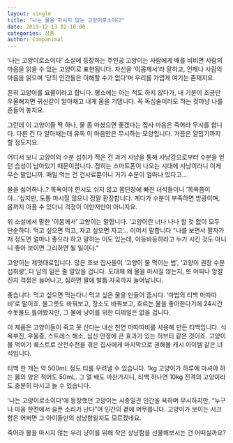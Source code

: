 ```yaml
---
layout: single
title: "나는 물을 마시지 않는 고양이로소이다"
date: 2019-12-13 02:10:00
categories: 상품
author: Companimal
---
```


‘나는 고양이로소이다’ 소설에 등장하는 주인공 고양이는 사람에게 배를 비비면 사람의 마음을 읽을 수 있는 고양이로 표현됩니다. 자신을 ‘이몸께서’라 말하고, 언제나 사람의 마음을 읽으며 ‘당최 인간들은 이해할 수가 없다’며 우리를 가엽게 여기는 존재지요.

흔히 고양이를 요물이라고 합니다. 평소에는 아는 척도 하지 않다가, 내 기분이 조금만 우울해지면 귀신같이 알아채고 내게 몸을 기댑니다. 꼭 독심술이라도 하는 것마냥 나를 흔들어 놓지요.

그런데 이 고양이들 딱 하나, 물 좀 마셨으면 좋겠다는 집사 마음은 죽어라 무시를 합니다. 다른 건 다 알아채는데 유독 이 마음만은 무시하는 모양입니다. 가끔은 얄밉기까지 할 정도지요.

어디서 보니 고양이의 수분 섭취가 적은 건 과거 사냥을 통해 사냥감으로부터 수분을 얻던 습성이 남아있기 때문이랍니다. 접히는 스마트폰이 나오는 시대에 사냥이라니 이게 무슨 말입니까. 매일 먹는 건 건사료뿐이니 거기 수분이 얼마나 있다고…

물을 싫어하나..? 목욕이야 한시도 쉬지 않고 몸단장에 빠진 녀석들이니 ‘목욕쯤이야…’싶지만, 도통 마시질 않으니 정말 환장합니다. 게다가 수분이 부족하면 방광이며, 몸까지 아플 수 있다니 걱정이 이만저만이 아니지요.

위 소설에서 말한 ‘이몸께서’ 고양이는 말합니다. ‘고양이란 너나 나나 할 것 없이 모두 단순하다. 먹고 싶으면 먹고, 자고 싶으면 자고’… 이어서 말합니다 "나를 보면서 팔자가 저 정도면 얼마나 좋으랴 하고 말하는 이도 있는데, 아등바등하라고 누가 시킨 것도 아니니 좋아 보이면 그리하면 될 일이다."

고양이는 제멋대로입니다. 많은 초보 집사들이 ‘고양이 물 먹이는 법’, ‘고양이 권장 수분 섭취량’, 다 남의 일은 줄 알았을 겁니다. 도대체 왜 물을 마시질 않는지, 또 어찌나 앙칼진지 걱정은 늘어나고, 심하면 팔에 발톱 자국까지 늘어납니다.

좋습니다. 먹고 싶으면 먹는다니 먹고 싶은 물을 만들어 줍시다. ‘마법의 티백 마따따비’로 말이죠. 물그릇도 바꿔보고, 장소도 바꿔보고, 흐르는 물을 좋아한다기에 24시간 수돗물도 틀어봤지만, 그 물에 냥이를 위한 디테일은 없을 겁니다.

이 제품은 고양이들이 죽고 못 산다는 내산 천연 마따따비를 사용해 만든 티백입니다. 식욕부진, 우울증, 스트레스 해소, 심신 안정에 큰 효과가 있는 허브티 같은 것이죠. 고양이 물 먹이기 퀘스트로 산전수전을 겪은 집사에게 마지막으로 권해볼 캐시 아이템 같은 녀석입니다.

티백 한 개는 약 500mL 정도 티를 우려낼 수 있습니다. 1kg 고양이가 하루에 마셔야 하는 물의 양은 적어도 50mL. 그 열 배도 마찬가지니, 티백 하나면 10kg 진격의 고양이라도 충분히 마시고 놀 수 있습니다.

'나는 고양이로소이다'에 등장했던 고양이는 시종일관 인간을 욕하며 무시하지만, “누구나 마음 한켠에서 슬픈 소리가 난다”며 인간의 곁에 머무릅니다. 고양이가 보이는 시크함은 어쩌면 그 아이들만의 상냥함일지도 모르겠네요.

죽어라 물을 마시지 않는 우리 냥이를 위해 작은 상냥함을 선물해보시는 건 어떠실까요?
